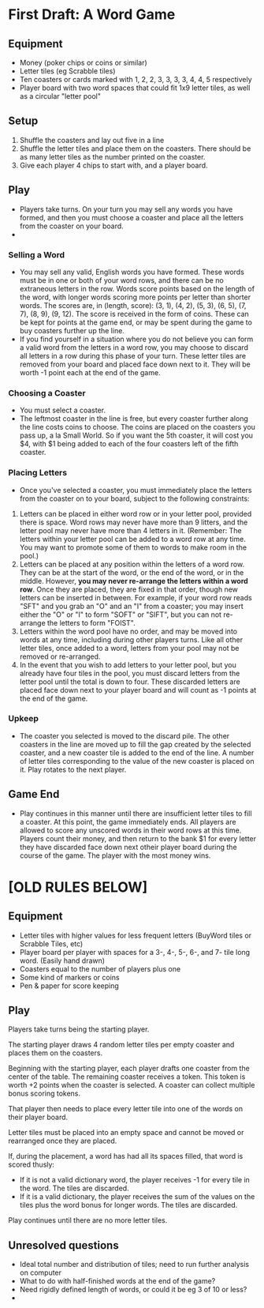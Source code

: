 # First Draft: A Word Game

## Equipment
- Money (poker chips or coins or similar)
- Letter tiles (eg Scrabble tiles)
- Ten coasters or cards marked with 1, 2, 2, 3, 3, 3, 3, 4, 4, 5 respectively
- Player board with two word spaces that could fit 1x9 letter tiles, as well as a circular "letter pool"

## Setup
1. Shuffle the coasters and lay out five in a line
2. Shuffle the letter tiles and place them on the coasters. There should be as many letter tiles as the number printed on the coaster.
3. Give each player 4 chips to start with, and a player board.

## Play

- Players take turns. On your turn you may sell any words you have formed, and then you must choose a coaster and place all the letters from the coaster on your board.
- 
### Selling a Word
- You may sell any valid, English words you have formed. These words must be in one or both of your word rows, and there can be no extraneous letters in the row. Words score points based on the length of the word, with longer words scoring more points per letter than shorter words. The scores are, in (length, score): (3, 1), (4, 2), (5, 3), (6, 5), (7, 7), (8, 9), (9, 12). The score is received in the form of coins. These can be kept for points at the game end, or may be spent during the game to buy coasters further up the line.
- If you find yourself in a situation where you do not believe you can form a valid word from the letters in a word row, you may choose to discard all letters in a row during this phase of your turn. These letter tiles are removed from your board and placed face down next to it. They will be worth -1 point each at the end of the game.

### Choosing a Coaster
- You must select a coaster.
- The leftmost coaster in the line is free, but every coaster further along the line costs coins to choose. The coins are placed on the coasters you pass up, a la Small World. So if you want the 5th coaster, it will cost you $4, with $1 being added to each of the four coasters left of the fifth coaster.

### Placing Letters
- Once you've selected a coaster, you must immediately place the letters from the coaster on to your board, subject to the following constraints:
1. Letters can be placed in either word row or in your letter pool, provided there is space. Word rows may never have more than 9 litters, and the letter pool may never have more than 4 letters in it. (Remember: The letters within your letter pool can be added to a word row at any time. You may want to promote some of them to words to make room in the pool.)
2. Letters can be placed at any position within the letters of a word row. They can be at the start of the word, or the end of the word, or in the middle. However, **you may never re-arrange the letters within a word row**. Once they are placed, they are fixed in that order, though new letters can be inserted in between. For example, if your word row reads "SFT" and you grab an "O" and an "I" from a coaster; you may insert either the "O" or "I" to form "SOFT" or "SIFT", but you can not re-arrange the letters to form "FOIST".
3. Letters within the word pool have no order, and may be moved into words at any time, including during other players turns. Like all other letter tiles, once added to a word, letters from your pool may not be removed or re-arranged.
4. In the event that you wish to add letters to your letter pool, but you already have four tiles in the pool, you must discard letters from the letter pool until the total is down to four. These discarded letters are placed face down next to your player board and will count as -1 points at the end of the game.

### Upkeep
- The coaster you selected is moved to the discard pile. The other coasters in the line are moved up to fill the gap created by the selected coaster, and a new coaster tile is added to the end of the line. A number of letter tiles corresponding to the value of the new coaster is placed on it. Play rotates to the next player.

## Game End

- Play continues in this manner until there are insufficient letter tiles to fill a coaster. At this point, the game immediately ends. All players are allowed to score any unscored words in their word rows at this time. Players count their money, and then return to the bank $1 for every letter they have discarded face down next otheir player board during the course of the game. The player with the most money wins.




# [OLD RULES BELOW]

## Equipment

- Letter tiles with higher values for less frequent letters (BuyWord tiles or Scrabble Tiles, etc)
- Player board per player with spaces for a 3-, 4-, 5-, 6-, and 7- tile long word. (Easily hand drawn)
- Coasters equal to the number of players plus one
- Some kind of markers or coins
- Pen & paper for score keeping

## Play

Players take turns being the starting player.

The starting player draws 4 random letter tiles per empty coaster and places them on the coasters. 

Beginning with the starting player, each player drafts one coaster from the center of the table. The remaining coaster receives a token. This token is worth +2 points when the coaster is selected. A coaster can collect multiple bonus scoring tokens.

That player then needs to place every letter tile into one of the words on their player board. 

Letter tiles must be placed into an empty space and cannot be moved or rearranged once they are placed.

If, during the placement, a word has had all its spaces filled, that word is scored thusly:

- If it is not a valid dictionary word, the player receives -1 for every tile in the word. The tiles are discarded.
- If it is a valid dictionary, the player receives the sum of the values on the tiles plus the word bonus for longer words. The tiles are discarded.

Play continues until there are no more letter tiles.


## Unresolved questions

- Ideal total number and distribution of tiles; need to run further analysis on computer
- What to do with half-finished words at the end of the game?
- Need rigidly defined length of words, or could it be eg 3 of 10 or less?
- 
